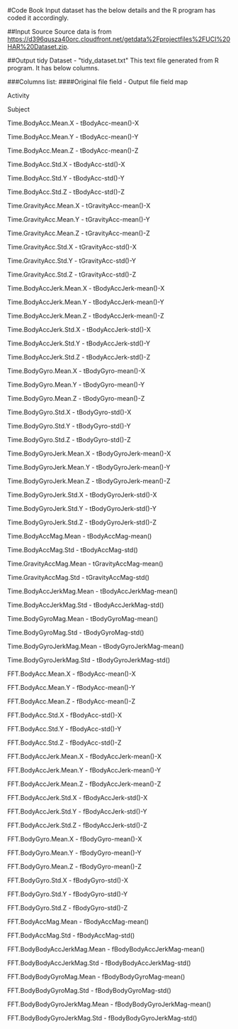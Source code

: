#Code Book
Input dataset has the below details and the R program has coded it accordingly.

##Input Source
Source data is from https://d396qusza40orc.cloudfront.net/getdata%2Fprojectfiles%2FUCI%20HAR%20Dataset.zip.


##Output tidy Dataset - "tidy_dataset.txt"
This text file generated from R program.  It has below columns.

###Columns list:
####Original file field - Output file field map


Activity

Subject 

Time.BodyAcc.Mean.X - tBodyAcc-mean()-X 

Time.BodyAcc.Mean.Y - tBodyAcc-mean()-Y 

Time.BodyAcc.Mean.Z - tBodyAcc-mean()-Z 

Time.BodyAcc.Std.X - tBodyAcc-std()-X 

Time.BodyAcc.Std.Y - tBodyAcc-std()-Y 

Time.BodyAcc.Std.Z - tBodyAcc-std()-Z 

Time.GravityAcc.Mean.X - tGravityAcc-mean()-X 

Time.GravityAcc.Mean.Y - tGravityAcc-mean()-Y 

Time.GravityAcc.Mean.Z - tGravityAcc-mean()-Z 

Time.GravityAcc.Std.X - tGravityAcc-std()-X 

Time.GravityAcc.Std.Y - tGravityAcc-std()-Y 

Time.GravityAcc.Std.Z - tGravityAcc-std()-Z 

Time.BodyAccJerk.Mean.X - tBodyAccJerk-mean()-X 

Time.BodyAccJerk.Mean.Y - tBodyAccJerk-mean()-Y 

Time.BodyAccJerk.Mean.Z - tBodyAccJerk-mean()-Z 

Time.BodyAccJerk.Std.X - tBodyAccJerk-std()-X 

Time.BodyAccJerk.Std.Y - tBodyAccJerk-std()-Y 

Time.BodyAccJerk.Std.Z - tBodyAccJerk-std()-Z 

Time.BodyGyro.Mean.X - tBodyGyro-mean()-X 

Time.BodyGyro.Mean.Y - tBodyGyro-mean()-Y 

Time.BodyGyro.Mean.Z - tBodyGyro-mean()-Z 

Time.BodyGyro.Std.X - tBodyGyro-std()-X 

Time.BodyGyro.Std.Y - tBodyGyro-std()-Y 

Time.BodyGyro.Std.Z - tBodyGyro-std()-Z 

Time.BodyGyroJerk.Mean.X - tBodyGyroJerk-mean()-X 

Time.BodyGyroJerk.Mean.Y - tBodyGyroJerk-mean()-Y 

Time.BodyGyroJerk.Mean.Z - tBodyGyroJerk-mean()-Z 

Time.BodyGyroJerk.Std.X - tBodyGyroJerk-std()-X 

Time.BodyGyroJerk.Std.Y - tBodyGyroJerk-std()-Y 

Time.BodyGyroJerk.Std.Z - tBodyGyroJerk-std()-Z 

Time.BodyAccMag.Mean - tBodyAccMag-mean() 

Time.BodyAccMag.Std - tBodyAccMag-std() 

Time.GravityAccMag.Mean - tGravityAccMag-mean() 

Time.GravityAccMag.Std - tGravityAccMag-std() 

Time.BodyAccJerkMag.Mean - tBodyAccJerkMag-mean() 

Time.BodyAccJerkMag.Std - tBodyAccJerkMag-std() 

Time.BodyGyroMag.Mean - tBodyGyroMag-mean() 

Time.BodyGyroMag.Std - tBodyGyroMag-std() 

Time.BodyGyroJerkMag.Mean - tBodyGyroJerkMag-mean() 

Time.BodyGyroJerkMag.Std - tBodyGyroJerkMag-std() 

FFT.BodyAcc.Mean.X - fBodyAcc-mean()-X 

FFT.BodyAcc.Mean.Y - fBodyAcc-mean()-Y 

FFT.BodyAcc.Mean.Z - fBodyAcc-mean()-Z 

FFT.BodyAcc.Std.X - fBodyAcc-std()-X 

FFT.BodyAcc.Std.Y - fBodyAcc-std()-Y 

FFT.BodyAcc.Std.Z - fBodyAcc-std()-Z 

FFT.BodyAccJerk.Mean.X - fBodyAccJerk-mean()-X 

FFT.BodyAccJerk.Mean.Y - fBodyAccJerk-mean()-Y 

FFT.BodyAccJerk.Mean.Z - fBodyAccJerk-mean()-Z 

FFT.BodyAccJerk.Std.X - fBodyAccJerk-std()-X 

FFT.BodyAccJerk.Std.Y - fBodyAccJerk-std()-Y 

FFT.BodyAccJerk.Std.Z - fBodyAccJerk-std()-Z 

FFT.BodyGyro.Mean.X - fBodyGyro-mean()-X 

FFT.BodyGyro.Mean.Y - fBodyGyro-mean()-Y 

FFT.BodyGyro.Mean.Z - fBodyGyro-mean()-Z 

FFT.BodyGyro.Std.X - fBodyGyro-std()-X 

FFT.BodyGyro.Std.Y - fBodyGyro-std()-Y 

FFT.BodyGyro.Std.Z - fBodyGyro-std()-Z 

FFT.BodyAccMag.Mean - fBodyAccMag-mean() 

FFT.BodyAccMag.Std - fBodyAccMag-std() 

FFT.BodyBodyAccJerkMag.Mean - fBodyBodyAccJerkMag-mean() 

FFT.BodyBodyAccJerkMag.Std - fBodyBodyAccJerkMag-std() 

FFT.BodyBodyGyroMag.Mean - fBodyBodyGyroMag-mean() 

FFT.BodyBodyGyroMag.Std - fBodyBodyGyroMag-std() 

FFT.BodyBodyGyroJerkMag.Mean - fBodyBodyGyroJerkMag-mean() 

FFT.BodyBodyGyroJerkMag.Std - fBodyBodyGyroJerkMag-std() 
